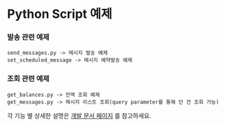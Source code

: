# Python Script 예제

### 발송 관련 예제

```
send_messages.py -> 메시지 발송 예제
set_scheduled_message -> 메시지 예약발송 예제
```

### 조회 관련 예제

```
get_balances.py -> 잔액 조회 예제
get_messages.py -> 메시지 리스트 조회(query parameter를 통해 단 건 조회 가능)
```

각 기능 별 상세한 설명은 [개발 문서 페이지](https://docs.solapi.com/api-reference/overview) 를 참고하세요.